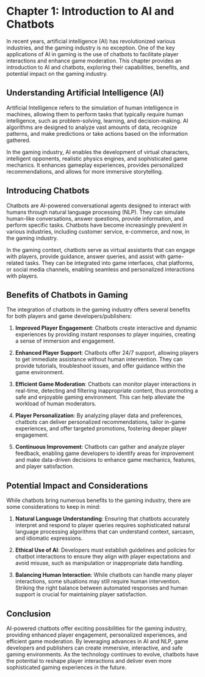 Chapter 1: Introduction to AI and Chatbots
==========================================

In recent years, artificial intelligence (AI) has revolutionized various industries, and the gaming industry is no exception. One of the key applications of AI in gaming is the use of chatbots to facilitate player interactions and enhance game moderation. This chapter provides an introduction to AI and chatbots, exploring their capabilities, benefits, and potential impact on the gaming industry.

Understanding Artificial Intelligence (AI)
------------------------------------------

Artificial Intelligence refers to the simulation of human intelligence in machines, allowing them to perform tasks that typically require human intelligence, such as problem-solving, learning, and decision-making. AI algorithms are designed to analyze vast amounts of data, recognize patterns, and make predictions or take actions based on the information gathered.

In the gaming industry, AI enables the development of virtual characters, intelligent opponents, realistic physics engines, and sophisticated game mechanics. It enhances gameplay experiences, provides personalized recommendations, and allows for more immersive storytelling.

Introducing Chatbots
--------------------

Chatbots are AI-powered conversational agents designed to interact with humans through natural language processing (NLP). They can simulate human-like conversations, answer questions, provide information, and perform specific tasks. Chatbots have become increasingly prevalent in various industries, including customer service, e-commerce, and now, in the gaming industry.

In the gaming context, chatbots serve as virtual assistants that can engage with players, provide guidance, answer queries, and assist with game-related tasks. They can be integrated into game interfaces, chat platforms, or social media channels, enabling seamless and personalized interactions with players.

Benefits of Chatbots in Gaming
------------------------------

The integration of chatbots in the gaming industry offers several benefits for both players and game developers/publishers:

1. **Improved Player Engagement**: Chatbots create interactive and dynamic experiences by providing instant responses to player inquiries, creating a sense of immersion and engagement.

2. **Enhanced Player Support**: Chatbots offer 24/7 support, allowing players to get immediate assistance without human intervention. They can provide tutorials, troubleshoot issues, and offer guidance within the game environment.

3. **Efficient Game Moderation**: Chatbots can monitor player interactions in real-time, detecting and filtering inappropriate content, thus promoting a safe and enjoyable gaming environment. This can help alleviate the workload of human moderators.

4. **Player Personalization**: By analyzing player data and preferences, chatbots can deliver personalized recommendations, tailor in-game experiences, and offer targeted promotions, fostering deeper player engagement.

5. **Continuous Improvement**: Chatbots can gather and analyze player feedback, enabling game developers to identify areas for improvement and make data-driven decisions to enhance game mechanics, features, and player satisfaction.

Potential Impact and Considerations
-----------------------------------

While chatbots bring numerous benefits to the gaming industry, there are some considerations to keep in mind:

1. **Natural Language Understanding**: Ensuring that chatbots accurately interpret and respond to player queries requires sophisticated natural language processing algorithms that can understand context, sarcasm, and idiomatic expressions.

2. **Ethical Use of AI**: Developers must establish guidelines and policies for chatbot interactions to ensure they align with player expectations and avoid misuse, such as manipulation or inappropriate data handling.

3. **Balancing Human Interaction**: While chatbots can handle many player interactions, some situations may still require human intervention. Striking the right balance between automated responses and human support is crucial for maintaining player satisfaction.

Conclusion
----------

AI-powered chatbots offer exciting possibilities for the gaming industry, providing enhanced player engagement, personalized experiences, and efficient game moderation. By leveraging advances in AI and NLP, game developers and publishers can create immersive, interactive, and safe gaming environments. As the technology continues to evolve, chatbots have the potential to reshape player interactions and deliver even more sophisticated gaming experiences in the future.
